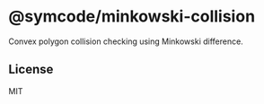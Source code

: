 # @symcode/minkowski-collision

Convex polygon collision checking using Minkowski difference.

## License

MIT
